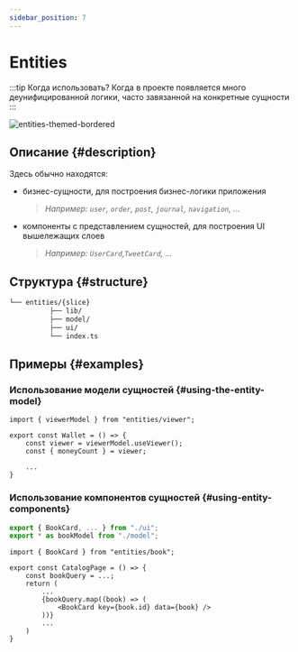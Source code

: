 ```yaml
---
sidebar_position: 7
---
```


# Entities

:::tip Когда использовать?
Когда в проекте появляется много деунифицированной логики, часто завязанной на конкретные сущности
:::

![entities-themed-bordered](/img/layers/entities.png)

## Описание {#description}

Здесь обычно находятся:

- бизнес-сущности, для построения бизнес-логики приложения
    > *Например: `user`, `order`, `post`, `journal`, `navigation`, ...*
- компоненты c представлением сущностей, для построения UI вышележащих слоев
    > *Например: `UserCard`,`TweetCard`, ...*

## Структура {#structure}

```sh
└── entities/{slice}
          ├── lib/
          ├── model/
          ├── ui/
          └── index.ts
```

## Примеры {#examples}

### Использование модели сущностей {#using-the-entity-model}

```tsx title=**/**/index.tsx
import { viewerModel } from "entities/viewer";

export const Wallet = () => {
    const viewer = viewerModel.useViewer();
    const { moneyCount } = viewer;
    
    ...
}
```

### Использование компонентов сущностей {#using-entity-components}

```ts title=entities/book/index.ts
export { BookCard, ... } from "./ui";
export * as bookModel from "./model";
```

```tsx title=pages/**/index.tsx
import { BookCard } from "entities/book";

export const CatalogPage = () => {
    const bookQuery = ...;
    return (
        ...
        {bookQuery.map((book) => (
            <BookCard key={book.id} data={book} />
        ))}
        ...
    )
}
```
